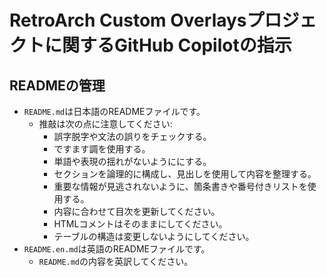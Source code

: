 # RetroArch Custom Overlaysプロジェクトに関するGitHub Copilotの指示

## READMEの管理

- `README.md`は日本語のREADMEファイルです。
  - 推敲は次の点に注意してください:
    - 誤字脱字や文法の誤りをチェックする。
    - ですます調を使用する。
    - 単語や表現の揺れがないようににする。
    - セクションを論理的に構成し、見出しを使用して内容を整理する。
    - 重要な情報が見逃されないように、箇条書きや番号付きリストを使用する。
    - 内容に合わせて目次を更新してください。
    - HTMLコメントはそのままにしてください。
    - テーブルの構造は変更しないようにしてください。
- `README.en.md`は英語のREADMEファイルです。
  - `README.md`の内容を英訳してください。